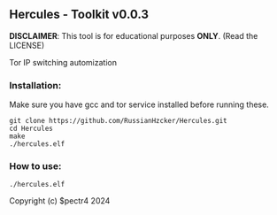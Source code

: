 ## Hercules - Toolkit v0.0.3

**DISCLAIMER**: This tool is for educational purposes **ONLY**. (Read the LICENSE)

Tor IP switching automization

### Installation:
Make sure you have gcc and tor service installed before running these.
```
git clone https://github.com/RussianHzcker/Hercules.git
cd Hercules
make
./hercules.elf
```

### How to use:
```
./hercules.elf
```

Copyright (c) $pectr4 2024

